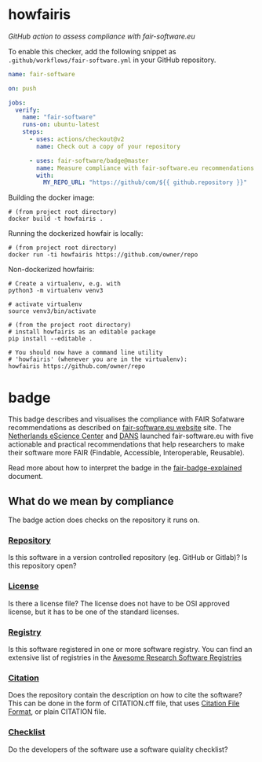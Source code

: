 # howfairis

_GitHub action to assess compliance with fair-software.eu_

To enable this checker, add the following snippet as ``.github/workflows/fair-software.yml`` in your GitHub repository.

```yaml
name: fair-software

on: push

jobs:
  verify:
    name: "fair-software"
    runs-on: ubuntu-latest
    steps:
      - uses: actions/checkout@v2
        name: Check out a copy of your repository

      - uses: fair-software/badge@master
        name: Measure compliance with fair-software.eu recommendations
        with:
          MY_REPO_URL: "https://github/com/${{ github.repository }}"
```


Building the docker image:

```shell
# (from project root directory)
docker build -t howfairis .
```

Running the dockerized howfair is locally:

```shell
# (from project root directory)
docker run -ti howfairis https://github.com/owner/repo
```

Non-dockerized howfairis:

```shell
# Create a virtualenv, e.g. with
python3 -m virtualenv venv3

# activate virtualenv
source venv3/bin/activate

# (from the project root directory)
# install howfairis as an editable package
pip install --editable .

# You should now have a command line utility 
# 'howfairis' (whenever you are in the virtualenv):
howfairis https://github.com/owner/repo

```

# badge

This badge describes and visualises the compliance with FAIR Sofatware
recommendations as described on [fair-software.eu website](https://fair-software.eu/) site.
The [Netherlands eScience Center](https://www.esciencecenter.nl/) and [DANS](https://dans.knaw.nl/) launched fair-software.eu with five
actionable and practical recommendations that help researchers to make their
software more FAIR (Findable, Accessible, Interoperable, Reusable).

Read more about how to interpret the badge in the [fair-badge-explained](fair-badge-explained.md) document.

## What do we mean by compliance
The badge action does checks on the repository it runs on.

### [Repository](https://fair-software.eu/recommendations/repository)
Is this software in a version controlled repository (eg. GitHub or Gitlab)?
Is this repository open?

### [License](https://fair-software.eu/recommendations/license)
Is there a license file? The license does not have to be OSI approved license, but it has to be one of the standard licenses.

### [Registry](https://fair-software.eu/recommendations/registry)
Is this software registered in one or more software registry. You can find an extensive list of registries in the [Awesome Research Software Registries](https://github.com/NLeSC/awesome-research-software-registries)

### [Citation](https://fair-software.eu/recommendations/citation)
Does the repository contain the description on how to cite the software? This can be done in the form of CITATION.cff file, that uses [Citation File Format](https://citation-file-format.github.io/), or plain CITATION file.

### [Checklist](https://fair-software.eu/recommendations/checklist)
Do the developers of the software use a software quiality checklist?
